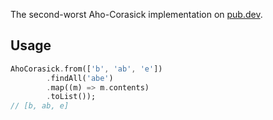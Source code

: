 The second-worst Aho-Corasick implementation on [pub.dev](pub.dev).

## Usage

```dart
AhoCorasick.from(['b', 'ab', 'e'])
        .findAll('abe')
        .map((m) => m.contents)
        .toList());
// [b, ab, e]
```

